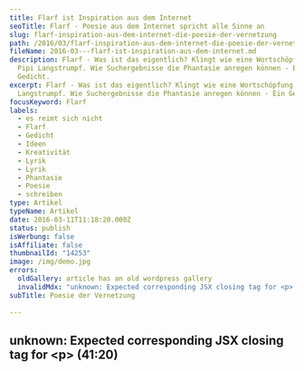 ```yaml
---
title: Flarf ist Inspiration aus dem Internet
seoTitle: Flarf - Poesie aus dem Internet spricht alle Sinne an
slug: flarf-inspiration-aus-dem-internet-die-poesie-der-vernetzung
path: /2016/03/flarf-inspiration-aus-dem-internet-die-poesie-der-vernetzung/
fileName: 2016-03---flarf-ist-inspiration-aus-dem-internet.md
description: Flarf - Was ist das eigentlich? Klingt wie eine Wortschöpfung von
  Pipi Langstrumpf. Wie Suchergebnisse die Phantasie anregen können - Ein
  Gedicht.
excerpt: Flarf - Was ist das eigentlich? Klingt wie eine Wortschöpfung von Pipi
  Langstrumpf. Wie Suchergebnisse die Phantasie anregen können - Ein Gedicht.
focusKeyword: Flarf
labels:
  - es reimt sich nicht
  - Flarf
  - Gedicht
  - Ideen
  - Kreativität
  - Lyrik
  - Lyrik
  - Phantasie
  - Poesie
  - schreiben
type: Artikel
typeName: Artikel
date: 2016-03-11T11:18:20.000Z
status: publish
isWerbung: false
isAffiliate: false
thumbnailId: "14253"
image: /img/demo.jpg
errors:
  oldGallery: article has an old wordpress gallery
  invalidMdx: "unknown: Expected corresponding JSX closing tag for <p> (41:20)"
subTitle: Poesie der Vernetzung
  
---
```


## unknown: Expected corresponding JSX closing tag for &lt;p> (41:20)

<!--
![Flarf](http://cardamonchai.com/wp-content/uploads/2016/03/16277877741_01b8d8a4b5_z-640x426.jpg "Flarf regt die Phantasie an")

**Flarf - Kennt Ihr das? Nein, das ist kein Wort, das ich mir eben ausgedacht
habe und es stammt auch nicht aus der Villa Kunterbunt.**

Unter einem Flarf-Gedicht versteht man ein Gedicht, welches aus den
Suchergebnissen einer Suchmaschine entstanden ist. Flarf spricht alle Sinne an.
Ein Flarf-Poet gibt ein paar Wörter in den Suchschlitz ein und aus den ersten
Sätzen in der Liste der Suchergebnisse kreiert er dann sein Gedicht.

Das geht ganz einfach, macht eine Menge Spaß und führt zu erstaunlichen,
wildschönen Texten. Jeder, der schreibt, kennt das ja: Es liegen ein paar
Aufträge auf dem Tisch, man möchte schon seit ewigen Zeiten einen neuen Artikel
oder ein neues Kapitel verfassen und was lässt leider mal wieder zu wünschen
übrig? Die Kreativität.

## Flarf stimuliert die Kreativität

![Flarf](http://cardamonchai.com/wp-content/uploads/2016/03/11153925974_fe91f672d3_z-640x425.jpg "Ein Gedicht über Wasser und Frühling")

Flarf ist eine tolle Möglichkeit, die Kreativität zu stimulieren, die Phantasie
anzuregen und die Tastatur wieder in Schwung zu bringen. Und nicht nur als Übung
macht Flarf Spaß: Tolle Gedichte von bisher ungeahnter Originalität purzeln
plötzlich aus dem Füller.

Für das nun folgende Flarf-Gedicht habe ich die Worte "Frühling" und Wasser in
die Suchmaschine eingegeben. Um das Ganze bildlich darzustellen, habe ich ein
paar thematisch passende Bilder aus meinem Archiv hinzugefügt. Ich bin gespannt,
wie es Euch gefällt.

Da ich vorhabe, die Lyrik-Sparte in diesem Blog wieder ein Bisschen aufleben zu
lassen, findet Ihr in den nächsten Wochen möglicherweise immer wieder mal ein
kleines Flarf-Gedicht aus meiner Feder an dieser Stelle.

<blockquote>
## Durch den Wind
Erkältet? Ein Dampfbad befreit die Atemwege

Stummer Frühling unter Wasser

Montpellier - Sportlich feiern die Menschen den Frühling

Die kalte Jahreszeit ist vorbei

Wassermusik

Die Kuhfluchtwasserfälle bei Farchant

Mit den Altlasten des Winters aufräumen

Mountain Mist</blockquote>

[gallery type="rectangular" size="large" ids="14252,14251,14250"]

Ein weiteres Gedicht aus meiner Feder
[findet Ihr hier](/2011/09/heimweggedanken/). Es ist kein Flarf-Gedicht, aber
trotzdem schön. Unter anderem geht es darin um frittierte Glückseligkeit.

Übrigens freue ich mich immer über Feedback. Thematisch ist mein Blog nicht
festgelegt, ich biete Euch Artikel zu den verschiedensten Themen. Findet Ihr das
sperrig? Oder gefällt es Euch besonders gut? Auch Vorschläge könnt Ihr mir gerne
jederzeit zukommen lassen! Gerne mache ich z. B. auch ein
[Interview](/category/bleistift-2-0/interview/) mit Euch, wenn Ihr etwas
Spannendes zu berichten habt. [Schreibt mir](mailto:info@cardamonchai.com) gerne
jederzeit.

## Flarf-Gedichte Wegweiser

1.  Die Poesie der Vernetzung
1.  [Straßenlaternen der Welt](/2016/03/strassenlaternen-der-welt-eine-romantische-bildergalerie/)
1.  [Sonne und Frieden](/2016/03/sonne-und-frieden/)
1.  [Manieren der Boshaftigkeit](/2016/04/manieren-der-boshaftigkeit/)
1.  [Das übersetzte Wetter im Spiegel](/2016/05/das-uebersetzte-wetter-im-spiegel/)
1.  [Die seltsame Stimmung der knalligen Blüten](/2016/10/die-seltsame-stimmung-der-knalligen-blueten/)
1.  [Elbe schwarz-weiß bunt](/2017/01/elbe-schwarz-weiss-bunt-bildergalerie-mit-flarfgedicht/)
1.  [Pizza und Backgammon](/2017/01/drei-koenige/)
1.  [Liebe Sternschanze](/2017/01/liebe-sternschanze/)
1.  [Haters rest in poetry](/2017/02/haters-rest-in-poetry/)
1.  [Die Sehnsucht der Postmoderne](/2017/02/die-sehnsucht-der-postmoderne/)
1.  [In den Straßen von St. Pauli](/2017/02/dauerregen-stpauli/)
1.  [Elblicht](/2018/01/elblicht-flarfgedicht-zum-jahresanfang/)
1.  [Möwe am Wasser](/2018/01/moewe-am-wasser/)
1.  [Jahreszeiten an der Brücke](/2018/02/ein-fleet-im-verlauf-der-jahreszeiten/)
1.  [Amsterdam - Grachten und Gassen](/2018/03/amsterdam/)
1.  [Abschied von Dir - Tschüss, mach es gut](/2018/04/abschied-von-dir/)
1.  [Erster Mai - Gegensätze](/2018/05/erster-mai-gegensaetze/)

-->

  